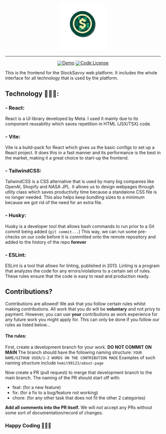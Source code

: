 <div align="center">
  <img src="/public/images/logo.png" width="30%" alt="Talem AI" />
</div>
<hr>
<div align="center" style="line-height: 1;">
  <a href="https://stocksavvy-frontend.vercel.app/"><img alt="Demo"
    src="https://img.shields.io/badge/🚀%20Live%20Demo-API-2F80ED?color=2F80ED&logoColor=white"/></a>
  <a href="LICENSE-CODE"><img alt="Code License"
    src="https://img.shields.io/badge/Code%20License-Apache%202.0-00BFFF?color=00BFFF"/></a>
  <br>
</div>

This is the frontend for the StockSavvy web platform. It includes the whole interface for all technology that is used by the platform.

## Technology 🧑🏽‍💻:

### - React:
React is a UI library developed by Meta. I used it mainly due to its component reusability which saves repetition in HTML (JSX/TSX) code. 

### - Vite:
Vite is a build-pack for React which gives us the basic configs to set up a React project. It does this in a fast manner and its performance is the best in the market, making it a great choice to start-up the frontend.

### - TailwindCSS:

TailwindCSS is a CSS alternative that is used by many big companies like OpenAI, Shopify and NASA JPL. It allows us to design webpages through utlity class which saves productivity time because a standalone CSS file is no longer needed. This also helps keep bundling sizes to a minimum because we got rid of the need for an extra file. 

### - Husky:

Husky is a developer tool that allows bash commands to run prior to a Git commit being added (`git commit...`) This way, we can run some pre-checks on our code before it is committed onto the remote repository and added to the history of the repo **forever**

### - ESLint:

ESLint is a tool that allows for linting, published in 2013. Linting is a program that analyzes the code for any errors/violations to a certain set of rules. These rules ensure that the code is easy to read and production ready. 

## Contributions?

Contributions are allowed! We ask that you follow certain rules whilst making contributions. All work that you do will be **voluntary** and not privy to payment. However, you can use **your** contributions as work experience for any future work you might apply for. This can only be done if you follow our rules as listed below...

#### The rules:

First, create a development branch for your work. **DO NOT COMMIT ON MAIN** 
The branch should have the following naming structure: `YOUR NAME/GITHUB USER/1-2 WORDS ON THE CONTRIBUTION MADE` Examples of such naming structure include `hemit99123/about-page`

Now create a PR (pull request) to merge that development branch to the main branch. The naming of the PR should start off with:

- feat: (for a new feature)
- fix: (for a fix to a bug/feature not working)
- chore: (for any other task that does not fit the other 2 categories)
  
**Add all comments into the PR itself.** We will *not* accept any PRs without some sort of documentation/record of changes. 

### Happy Coding 🧑🏽‍💻
